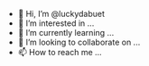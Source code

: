 - 👋 Hi, I’m @luckydabuet
- 👀 I’m interested in ...
- 🌱 I’m currently learning ...
- 💞️ I’m looking to collaborate on ...
- 📫 How to reach me ...

<!---
luckydabuet/luckydabuet is a ✨ special ✨ repository because its `README.md` (this file) appears on your GitHub profile.
You can click the Preview link to take a look at your changes.
--->
